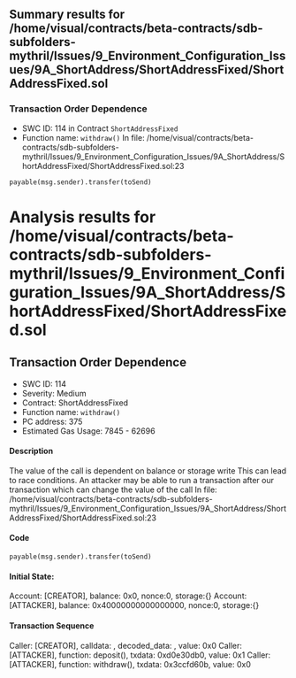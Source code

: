 ## Summary results for /home/visual/contracts/beta-contracts/sdb-subfolders-mythril/Issues/9_Environment_Configuration_Issues/9A_ShortAddress/ShortAddressFixed/ShortAddressFixed.sol
### Transaction Order Dependence
- SWC ID: 114 in Contract `ShortAddressFixed`
- Function name: `withdraw()`
In file: /home/visual/contracts/beta-contracts/sdb-subfolders-mythril/Issues/9_Environment_Configuration_Issues/9A_ShortAddress/ShortAddressFixed/ShortAddressFixed.sol:23
```
payable(msg.sender).transfer(toSend)
```
# Analysis results for /home/visual/contracts/beta-contracts/sdb-subfolders-mythril/Issues/9_Environment_Configuration_Issues/9A_ShortAddress/ShortAddressFixed/ShortAddressFixed.sol

## Transaction Order Dependence
- SWC ID: 114
- Severity: Medium
- Contract: ShortAddressFixed
- Function name: `withdraw()`
- PC address: 375
- Estimated Gas Usage: 7845 - 62696

#### Description

The value of the call is dependent on balance or storage write
This can lead to race conditions. An attacker may be able to run a transaction after our transaction which can change the value of the call
In file: /home/visual/contracts/beta-contracts/sdb-subfolders-mythril/Issues/9_Environment_Configuration_Issues/9A_ShortAddress/ShortAddressFixed/ShortAddressFixed.sol:23

#### Code

```
payable(msg.sender).transfer(toSend)
```

#### Initial State:

Account: [CREATOR], balance: 0x0, nonce:0, storage:{}
Account: [ATTACKER], balance: 0x40000000000000000, nonce:0, storage:{}

#### Transaction Sequence

Caller: [CREATOR], calldata: , decoded_data: , value: 0x0
Caller: [ATTACKER], function: deposit(), txdata: 0xd0e30db0, value: 0x1
Caller: [ATTACKER], function: withdraw(), txdata: 0x3ccfd60b, value: 0x0



